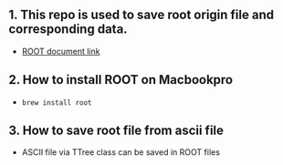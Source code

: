 ## 1. This repo is used to save root origin file and corresponding data.
  - [ROOT document link](https://root.cern.ch/doc/master/index.html)

## 2. How to install ROOT on Macbookpro
  - `brew install root`

## 3. How to save root file from ascii file
  - ASCII file via TTree class can be saved in ROOT files

